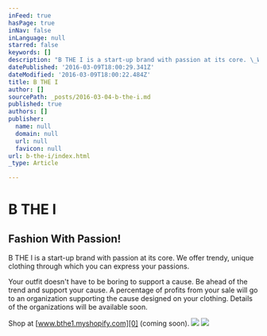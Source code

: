 ```yaml
---
inFeed: true
hasPage: true
inNav: false
inLanguage: null
starred: false
keywords: []
description: "B THE I is a start-up brand with passion at its core. \_We offer trendy, unique clothing through which you can express your passions.\_"
datePublished: '2016-03-09T18:00:29.341Z'
dateModified: '2016-03-09T18:00:22.484Z'
title: B THE I
author: []
sourcePath: _posts/2016-03-04-b-the-i.md
published: true
authors: []
publisher:
  name: null
  domain: null
  url: null
  favicon: null
url: b-the-i/index.html
_type: Article

---
```

# B THE I

## Fashion With Passion! 

B THE I is a start-up brand with passion at its core.  We offer trendy, unique clothing through which you can express your passions. 

Your outfit doesn't have to be boring to support a cause.  Be ahead of the trend and support your cause.  A percentage of profits from your sale will go to an organization supporting the cause designed on your clothing.  Details of the organizations will be available soon.  

Shop at [www.bthe1.myshopify.com][0] (coming soon). ![](https://the-grid-user-content.s3-us-west-2.amazonaws.com/4ed04e7a-5aad-4b45-bfdf-9fbe58b1d50e.jpg)
![](https://the-grid-user-content.s3-us-west-2.amazonaws.com/6f89a885-e906-4370-95e8-ce48bed3be1b.jpg)

[0]: https://bthe1.myshopify.com/